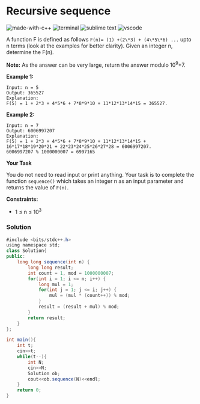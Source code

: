 # Recursive sequence
![made-with-c++](https://img.shields.io/badge/Made%20with-C++-007396.svg)
![terminal](https://img.shields.io/badge/Windows%20Terminal-4D4D4D?logo=windows%20terminal&logoColor=white)
![sublime text](https://img.shields.io/badge/Sublime_Text-%23575757.svg?logo=sublime-text&logoColor=important)
![vscode](https://img.shields.io/badge/Visual_Studio_Code-0078D4?logo=visual%20studio%20code&logoColor=white)

A function F is defined as follows `F(n)= (1) +(2\*3) + (4\*5\*6) ...` upto n terms (look at the examples for better clarity). Given an integer n, determine the F(n).

**Note:** As the answer can be very large, return the answer modulo 10<sup>9</sup>+7.


__Example 1:__
```
Input: n = 5
Output: 365527
Explanation: 
F(5) = 1 + 2*3 + 4*5*6 + 7*8*9*10 + 11*12*13*14*15 = 365527.
```
__Example 2:__
```
Input: n = 7
Output: 6006997207
Explanation: 
F(5) = 1 + 2*3 + 4*5*6 + 7*8*9*10 + 11*12*13*14*15 + 
16*17*18*19*20*21 + 22*23*24*25*26*27*28 = 6006997207.
6006997207 % 1000000007 = 6997165
```
__Your Task__

You do not need to read input or print anything. Your task is to complete the function `sequence()` which takes an integer n as an input parameter and returns the value of `F(n)`.

__Constraints:__
- 1 ≤ n ≤ 10<sup>3</sup>

### Solution
```java
#include <bits/stdc++.h>
using namespace std;
class Solution{
public:
    long long sequence(int n) {
        long long result;
        int count = 1, mod = 1000000007;
        for(int i = 1; i <= n; i++) {
            long mul = 1;
            for(int j = 1; j <= i; j++) {
                mul = (mul * (count++)) % mod;
            }
            result = (result + mul) % mod;
        }
        return result;
    }
};

int main(){
    int t;
    cin>>t;
    while(t--){
        int N;
        cin>>N;
        Solution ob;
        cout<<ob.sequence(N)<<endl;
    }
    return 0;
}
```